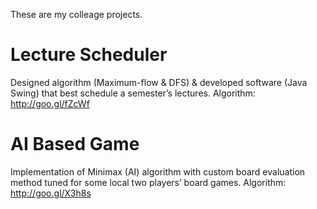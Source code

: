 These are my colleage projects.

# Lecture Scheduler

Designed algorithm (Maximum-flow & DFS) & developed software (Java Swing) that best schedule a semester’s lectures. Algorithm: http://goo.gl/fZcWf

# AI Based Game 

Implementation of Minimax (AI) algorithm with custom board evaluation method tuned for some local two players’ board games. Algorithm: http://goo.gl/X3h8s
